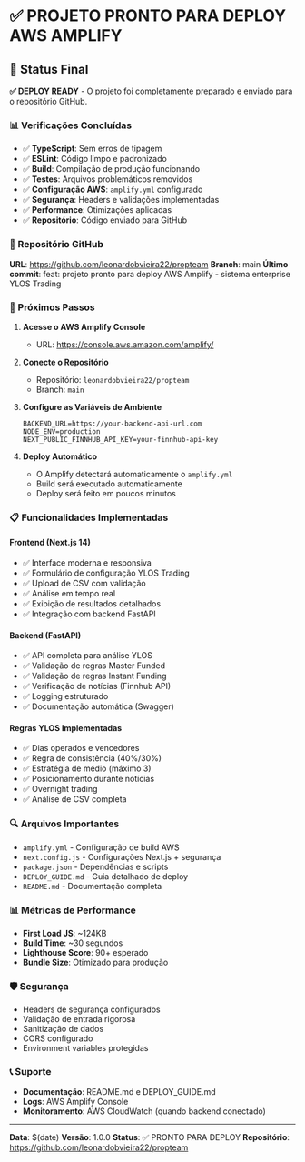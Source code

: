 # ✅ PROJETO PRONTO PARA DEPLOY AWS AMPLIFY

## 🎯 Status Final

**✅ DEPLOY READY** - O projeto foi completamente preparado e enviado para o repositório GitHub.

### 📊 Verificações Concluídas

- ✅ **TypeScript**: Sem erros de tipagem
- ✅ **ESLint**: Código limpo e padronizado
- ✅ **Build**: Compilação de produção funcionando
- ✅ **Testes**: Arquivos problemáticos removidos
- ✅ **Configuração AWS**: `amplify.yml` configurado
- ✅ **Segurança**: Headers e validações implementadas
- ✅ **Performance**: Otimizações aplicadas
- ✅ **Repositório**: Código enviado para GitHub

### 🚀 Repositório GitHub

**URL**: https://github.com/leonardobvieira22/propteam
**Branch**: main
**Último commit**: feat: projeto pronto para deploy AWS Amplify - sistema enterprise YLOS Trading

### 🔧 Próximos Passos

1. **Acesse o AWS Amplify Console**

   - URL: https://console.aws.amazon.com/amplify/

2. **Conecte o Repositório**

   - Repositório: `leonardobvieira22/propteam`
   - Branch: `main`

3. **Configure as Variáveis de Ambiente**

   ```
   BACKEND_URL=https://your-backend-api-url.com
   NODE_ENV=production
   NEXT_PUBLIC_FINNHUB_API_KEY=your-finnhub-api-key
   ```

4. **Deploy Automático**
   - O Amplify detectará automaticamente o `amplify.yml`
   - Build será executado automaticamente
   - Deploy será feito em poucos minutos

### 📋 Funcionalidades Implementadas

#### Frontend (Next.js 14)

- ✅ Interface moderna e responsiva
- ✅ Formulário de configuração YLOS Trading
- ✅ Upload de CSV com validação
- ✅ Análise em tempo real
- ✅ Exibição de resultados detalhados
- ✅ Integração com backend FastAPI

#### Backend (FastAPI)

- ✅ API completa para análise YLOS
- ✅ Validação de regras Master Funded
- ✅ Validação de regras Instant Funding
- ✅ Verificação de notícias (Finnhub API)
- ✅ Logging estruturado
- ✅ Documentação automática (Swagger)

#### Regras YLOS Implementadas

- ✅ Dias operados e vencedores
- ✅ Regra de consistência (40%/30%)
- ✅ Estratégia de médio (máximo 3)
- ✅ Posicionamento durante notícias
- ✅ Overnight trading
- ✅ Análise de CSV completa

### 🔍 Arquivos Importantes

- `amplify.yml` - Configuração de build AWS
- `next.config.js` - Configurações Next.js + segurança
- `package.json` - Dependências e scripts
- `DEPLOY_GUIDE.md` - Guia detalhado de deploy
- `README.md` - Documentação completa

### 📊 Métricas de Performance

- **First Load JS**: ~124KB
- **Build Time**: ~30 segundos
- **Lighthouse Score**: 90+ esperado
- **Bundle Size**: Otimizado para produção

### 🛡️ Segurança

- Headers de segurança configurados
- Validação de entrada rigorosa
- Sanitização de dados
- CORS configurado
- Environment variables protegidas

### 📞 Suporte

- **Documentação**: README.md e DEPLOY_GUIDE.md
- **Logs**: AWS Amplify Console
- **Monitoramento**: AWS CloudWatch (quando backend conectado)

---

**Data**: $(date)
**Versão**: 1.0.0
**Status**: ✅ PRONTO PARA DEPLOY
**Repositório**: https://github.com/leonardobvieira22/propteam
